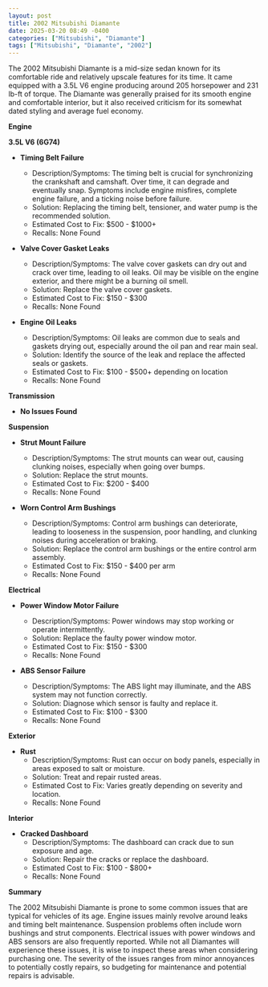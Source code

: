 ```yaml
---
layout: post
title: 2002 Mitsubishi Diamante
date: 2025-03-20 08:49 -0400
categories: ["Mitsubishi", "Diamante"]
tags: ["Mitsubishi", "Diamante", "2002"]
---
```

The 2002 Mitsubishi Diamante is a mid-size sedan known for its comfortable ride and relatively upscale features for its time. It came equipped with a 3.5L V6 engine producing around 205 horsepower and 231 lb-ft of torque. The Diamante was generally praised for its smooth engine and comfortable interior, but it also received criticism for its somewhat dated styling and average fuel economy.

**Engine**

**3.5L V6 (6G74)**

* **Timing Belt Failure**
    * Description/Symptoms: The timing belt is crucial for synchronizing the crankshaft and camshaft. Over time, it can degrade and eventually snap. Symptoms include engine misfires, complete engine failure, and a ticking noise before failure.
    * Solution: Replacing the timing belt, tensioner, and water pump is the recommended solution.
    * Estimated Cost to Fix: $500 - $1000+
    * Recalls: None Found

* **Valve Cover Gasket Leaks**
    * Description/Symptoms: The valve cover gaskets can dry out and crack over time, leading to oil leaks. Oil may be visible on the engine exterior, and there might be a burning oil smell.
    * Solution: Replace the valve cover gaskets.
    * Estimated Cost to Fix: $150 - $300
    * Recalls: None Found

* **Engine Oil Leaks**
    * Description/Symptoms: Oil leaks are common due to seals and gaskets drying out, especially around the oil pan and rear main seal.
    * Solution: Identify the source of the leak and replace the affected seals or gaskets.
    * Estimated Cost to Fix: $100 - $500+ depending on location
    * Recalls: None Found

**Transmission**

* **No Issues Found**

**Suspension**

* **Strut Mount Failure**
    * Description/Symptoms: The strut mounts can wear out, causing clunking noises, especially when going over bumps.
    * Solution: Replace the strut mounts.
    * Estimated Cost to Fix: $200 - $400
    * Recalls: None Found

* **Worn Control Arm Bushings**
    * Description/Symptoms: Control arm bushings can deteriorate, leading to looseness in the suspension, poor handling, and clunking noises during acceleration or braking.
    * Solution: Replace the control arm bushings or the entire control arm assembly.
    * Estimated Cost to Fix: $150 - $400 per arm
    * Recalls: None Found

**Electrical**

* **Power Window Motor Failure**
    * Description/Symptoms: Power windows may stop working or operate intermittently.
    * Solution: Replace the faulty power window motor.
    * Estimated Cost to Fix: $150 - $300
    * Recalls: None Found

* **ABS Sensor Failure**
    * Description/Symptoms: The ABS light may illuminate, and the ABS system may not function correctly.
    * Solution: Diagnose which sensor is faulty and replace it.
    * Estimated Cost to Fix: $100 - $300
    * Recalls: None Found

**Exterior**

* **Rust**
    * Description/Symptoms: Rust can occur on body panels, especially in areas exposed to salt or moisture.
    * Solution: Treat and repair rusted areas.
    * Estimated Cost to Fix: Varies greatly depending on severity and location.
    * Recalls: None Found

**Interior**

* **Cracked Dashboard**
    * Description/Symptoms: The dashboard can crack due to sun exposure and age.
    * Solution: Repair the cracks or replace the dashboard.
    * Estimated Cost to Fix: $100 - $800+
    * Recalls: None Found

**Summary**

The 2002 Mitsubishi Diamante is prone to some common issues that are typical for vehicles of its age. Engine issues mainly revolve around leaks and timing belt maintenance. Suspension problems often include worn bushings and strut components. Electrical issues with power windows and ABS sensors are also frequently reported. While not all Diamantes will experience these issues, it is wise to inspect these areas when considering purchasing one. The severity of the issues ranges from minor annoyances to potentially costly repairs, so budgeting for maintenance and potential repairs is advisable.

